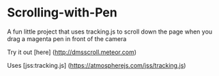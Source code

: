 # Scrolling-with-Pen
A fun little project that uses tracking.js to scroll down the page when you drag a magenta pen in front of the camera

Try it out [here] (http://dmsscroll.meteor.com)

Uses [jss:tracking.js] (https://atmospherejs.com/jss/tracking.js)
